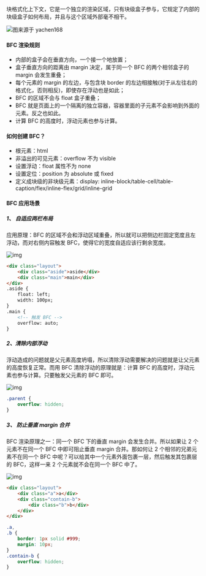 块格式化上下文，它是一个独立的渲染区域，只有块级盒子参与，它规定了内部的块级盒子如何布局，并且与这个区域外部毫不相干。

![图来源于 yachen168](https://p3-juejin.byteimg.com/tos-cn-i-k3u1fbpfcp/4a73e2276d8b41f0a905361f151157e2~tplv-k3u1fbpfcp-watermark.awebp)

#### **BFC 渲染规则**

- 内部的盒子会在垂直方向，一个接一个地放置；
- 盒子垂直方向的距离由 margin 决定，属于同一个 BFC 的两个相邻盒子的 margin 会发生重叠；
- 每个元素的 margin 的左边，与包含块 border 的左边相接触(对于从左往右的格式化，否则相反)，即使存在浮动也是如此；
- BFC 的区域不会与 float 盒子重叠；
- BFC 就是页面上的一个隔离的独立容器，容器里面的子元素不会影响到外面的元素。反之也如此。
- 计算 BFC 的高度时，浮动元素也参与计算。

#### **如何创建 BFC？**

- 根元素：html
- 非溢出的可见元素：overflow 不为 visible
- 设置浮动：float 属性不为 none
- 设置定位：position 为 absolute 或 fixed
- 定义成块级的非块级元素：display: inline-block/table-cell/table-caption/flex/inline-flex/grid/inline-grid

#### **BFC 应用场景**

##### 1、 自适应两栏布局

应用原理：BFC 的区域不会和浮动区域重叠，所以就可以把侧边栏固定宽度且左浮动，而对右侧内容触发 BFC，使得它的宽度自适应该行剩余宽度。

![img](https://p3-juejin.byteimg.com/tos-cn-i-k3u1fbpfcp/cc555b773b304ec2af61a8fcbb9bafcb~tplv-k3u1fbpfcp-watermark.awebp)

```html
<div class="layout">
    <div class="aside">aside</div>
    <div class="main">main</div>
</div>
.aside {
    float: left;
    width: 100px;
}
.main {
    <!-- 触发 BFC -->
    overflow: auto;
}
```

##### 2、清除内部浮动

浮动造成的问题就是父元素高度坍塌，所以清除浮动需要解决的问题就是让父元素的高度恢复正常。而用     BFC 清除浮动的原理就是：计算 BFC 的高度时，浮动元素也参与计算。只要触发父元素的 BFC 即可。

![img](https://p3-juejin.byteimg.com/tos-cn-i-k3u1fbpfcp/b1b790fa15ca4e3599aa53a8d1c2e973~tplv-k3u1fbpfcp-watermark.awebp)

```css
.parent {
    overflow: hidden;
}
```

##### 3、 防止垂直 margin 合并

BFC 渲染原理之一：同一个 BFC 下的垂直 margin 会发生合并。所以如果让 2 个元素不在同一个 BFC 中即可阻止垂直 margin 合并。那如何让 2 个相邻的兄弟元素不在同一个 BFC 中呢？可以给其中一个元素外面包裹一层，然后触发其包裹层的 BFC，这样一来 2 个元素就不会在同一个 BFC 中了。

![img](https://p3-juejin.byteimg.com/tos-cn-i-k3u1fbpfcp/7e533424631140d5b8bbb48266303709~tplv-k3u1fbpfcp-watermark.awebp)

```html
<div class="layout">
    <div class="a">a</div>
    <div class="contain-b">
        <div class="b">b</div>
    </div>
</div>

```

```css
.a,
.b {
    border: 1px solid #999;
    margin: 10px;
}
.contain-b {
    overflow: hidden;
}
```


